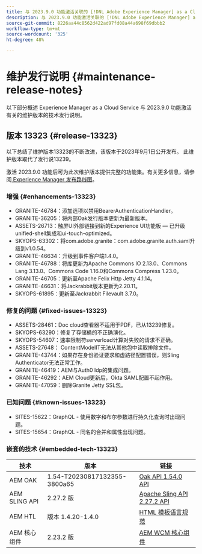```yaml
---
title: 与 2023.9.0 功能激活关联的 [!DNL Adobe Experience Manager] as a Cloud Service 的维护发行说明。
description: 与 2023.9.0 功能激活关联的 [!DNL Adobe Experience Manager] as a Cloud Service 的维护发行说明。
source-git-commit: 8226aa44c8562d422ad97fd08a44a698f69dbbb2
workflow-type: tm+mt
source-wordcount: '325'
ht-degree: 48%

---
```


# 维护发行说明 {#maintenance-release-notes}

以下部分概述 Experience Manager as a Cloud Service 与 2023.9.0 功能激活有关的维护版本的技术发行说明。

## 版本 13323 {#release-13323}

以下总结了维护版本13323的不断改进，该版本于2023年9月1日公开发布。 此维护版本取代了发行说13239。

激活 2023.9.0 功能后可为此次维护版本提供完整的功能集。有关更多信息，请参阅[ Experience Manager 发布路线图](https://experienceleague.adobe.com/docs/experience-manager-release-information/aem-release-updates/update-releases-roadmap.html)。

### 增强 {#enhancements-13323}

- GRANITE-46784：添加选项以禁用BearerAuthenticationHandler。
- GRANITE-36205：将内部Oak发行版本更新为最新版本。
- ASSETS-26713：触屏UI外部链接到新的Experience UI功能板 — 已升级unified-shell集成和ui-touch-optimized。
- SKYOPS-63302：将com.adobe.granite：com.adobe.granite.auth.saml升级到v1.0.54。
- GRANITE-46634：升级到事件客户端1.4.0。
- GRANITE-46788：将库更新为Apache Commons IO 2.13.0、Commons Lang 3.13.0、Commons Code 1.16.0和Commons Compress 1.23.0。
- GRANITE-46705：更新至Apache Felix Http Jetty 4.1.14。
- GRANITE-46631：将Jackrabbit版本更新为2.20.11。
- SKYOPS-61895：更新至Jackrabbit Filevault 3.7.0。

### 修复的问题 {#fixed-issues-13323}

- ASSETS-28461：Doc cloud查看器不适用于PDF，已从13239修复。
- SKYOPS-63290：修复了存储桶的不正确演化。
- SKYOPS-54607：速率限制符serverload计算对失败的请求不正确。
- ASSETS-27648： ContentModelIT无法从其他包中读取排除文件。
- GRANITE-43744：如果存在身份验证要求和虚路径配置错误，则Sling Authenticator无法正常工作。
- GRANITE-46419：AEM与Auth0 Idp的集成问题。
- GRANITE-46292：AEM Cloud更新后，Okta SAML配置不起作用。
- GRANITE-47059：删除Granite Jetty SSL包。

### 已知问题 {#known-issues-13323}

- SITES-15622：GraphQL - 使用数字和布尔参数进行持久化查询时出现问题。
- SITES-15654：GraphQL - 同名的合并和属性出现问题。

### 嵌套的技术 {#embedded-tech-13323}

| 技术 | 版本 | 链接 |
|---|---|---|
| AEM OAK | 1.54-T20230817132355-3800a65 | [Oak API 1.54.0 API](https://www.javadoc.io/doc/org.apache.jackrabbit/oak-api/1.54.0/index.html) |
| AEM SLING API | 2.27.2 版 | [Apache Sling API 2.27.2 API](https://www.javadoc.io/doc/org.apache.sling/org.apache.sling.api/latest/index.html) |
| AEM HTL | 版本 1.4.20-1.4.0 | [HTML 模板语言规范](https://github.com/adobe/htl-spec) |
| AEM 核心组件 | 2.23.2 版 | [AEM WCM 核心组件](https://github.com/adobe/aem-core-wcm-components) |
